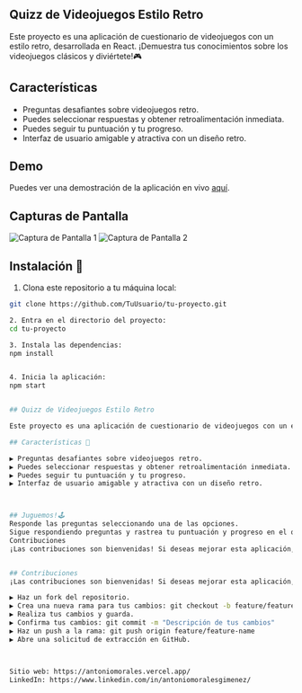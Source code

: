 ## Quizz de Videojuegos Estilo Retro

Este proyecto es una aplicación de cuestionario de videojuegos con un estilo retro, desarrollada en React. ¡Demuestra tus conocimientos sobre los videojuegos clásicos y diviértete!🎮

## Características

- Preguntas desafiantes sobre videojuegos retro.
- Puedes seleccionar respuestas y obtener retroalimentación inmediata.
- Puedes seguir tu puntuación y tu progreso.
- Interfaz de usuario amigable y atractiva con un diseño retro.

## Demo

Puedes ver una demostración de la aplicación en vivo [aquí](https://testing-indol-nine.vercel.app/).

## Capturas de Pantalla

![Captura de Pantalla 1](https://i.imgur.com/7PrZLC6.png)
![Captura de Pantalla 2](/screenshots/screenshot2.png)

## Instalación 🎰

   1. Clona este repositorio a tu máquina local:

   ```bash
   git clone https://github.com/TuUsuario/tu-proyecto.git
   
   2. Entra en el directorio del proyecto:
   cd tu-proyecto

   3. Instala las dependencias:
   npm install

  
   4. Inicia la aplicación:
   npm start


## Quizz de Videojuegos Estilo Retro

Este proyecto es una aplicación de cuestionario de videojuegos con un estilo retro, desarrollada en React. ¡Demuestra tus conocimientos sobre los videojuegos clásicos y diviértete!

## Características 🎲

▶ Preguntas desafiantes sobre videojuegos retro.
▶ Puedes seleccionar respuestas y obtener retroalimentación inmediata.
▶ Puedes seguir tu puntuación y tu progreso.
▶ Interfaz de usuario amigable y atractiva con un diseño retro.



## Juguemos!🕹
Responde las preguntas seleccionando una de las opciones.
Sigue respondiendo preguntas y rastrea tu puntuación y progreso en el quizz.
Contribuciones
¡Las contribuciones son bienvenidas! Si deseas mejorar esta aplicación, por favor sigue estos pasos:


## Contribuciones
¡Las contribuciones son bienvenidas! Si deseas mejorar esta aplicación, por favor sigue estos pasos:

▶ Haz un fork del repositorio.
▶ Crea una nueva rama para tus cambios: git checkout -b feature/feature-name
▶ Realiza tus cambios y guarda.
▶ Confirma tus cambios: git commit -m "Descripción de tus cambios"
▶ Haz un push a la rama: git push origin feature/feature-name
▶ Abre una solicitud de extracción en GitHub.



Sitio web: https://antoniomorales.vercel.app/
LinkedIn: https://www.linkedin.com/in/antoniomoralesgimenez/

